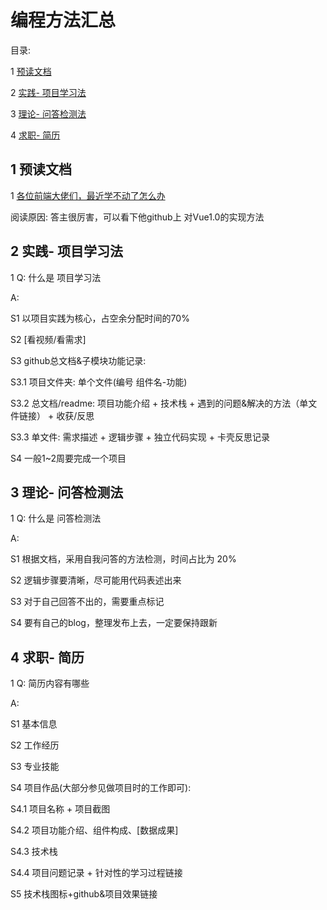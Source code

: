﻿# 编程方法汇总

目录:

1 [预读文档](#1)

2 [实践- 项目学习法](#2)

3 [理论- 问答检测法](#3)

4 [求职- 简历](#4)


## <span id="1">1 预读文档 </span>


1 [各位前端大佬们，最近学不动了怎么办](https://www.zhihu.com/question/314536318)

阅读原因: 答主很厉害，可以看下他github上 对Vue1.0的实现方法



## <span id="2"> 2 实践- 项目学习法 </span>

1 Q: 什么是 项目学习法

A:

S1 以项目实践为核心，占空余分配时间的70%

S2 [看视频/看需求]

S3 github总文档&子模块功能记录:

  S3.1 项目文件夹:  单个文件(编号 组件名-功能)

  S3.2 总文档/readme:  项目功能介绍 + 技术栈 + 遇到的问题&解决的方法（单文件链接） + 收获/反思

  S3.3 单文件: 需求描述 + 逻辑步骤 + 独立代码实现 + 卡壳反思记录


S4 一般1~2周要完成一个项目


## <span id="3"> 3 理论- 问答检测法 </span>

1 Q: 什么是 问答检测法

A:

S1 根据文档，采用自我问答的方法检测，时间占比为 20%

S2 逻辑步骤要清晰，尽可能用代码表述出来

S3 对于自己回答不出的，需要重点标记

S4 要有自己的blog，整理发布上去，一定要保持跟新



## <span id="4"> 4 求职- 简历 </span>

1 Q: 简历内容有哪些

A:

S1 基本信息

S2 工作经历

S3 专业技能

S4 项目作品(大部分参见做项目时的工作即可):

  S4.1 项目名称 + 项目截图

  S4.2 项目功能介绍、组件构成、[数据成果]

  S4.3 技术栈

  S4.4 项目问题记录 + 针对性的学习过程链接


S5 技术栈图标+github&项目效果链接













